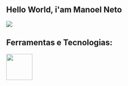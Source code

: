 ## Hello World, i'am Manoel Neto

<a href="mailto:manoelantonio8105@gmail.com">
<img src="https://img.shields.io/badge/Gmail-D14836?style=for-the-badge&logo=gmail&logoColor=white"/>
</a>

## Ferramentas e Tecnologias:

<img src="https://hermes.dio.me/tracks/aa71615b-e701-4cec-bb64-71ba6974c5fe.png" width="70">


          
